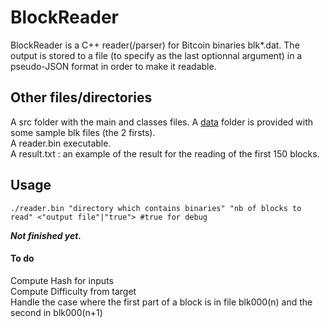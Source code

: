 # BlockReader
BlockReader is a C++ reader(/parser) for Bitcoin binaries blk*.dat. The output is stored to a file (to specify as the last optionnal argument) in a pseudo-JSON format in order to make it readable. 

## Other files/directories
A src folder with the main and classes files.
A [data](https://github.com/darosior/BlockReader/tree/master/data) folder is provided with some sample blk files (the 2 firsts).  
A reader.bin executable.  
A result.txt : an example of the result for the reading of the first 150 blocks.  

## Usage   
```shell
./reader.bin "directory which contains binaries" "nb of blocks to read" <"output file"|"true"> #true for debug  
```

**_Not finished yet._**

#### To do
Compute Hash for inputs  
Compute Difficulty from target  
Handle the case where the first part of a block is in file blk000(n) and the second in blk000(n+1)
